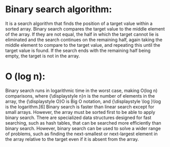 # Binary search algorithm:
It is a search algorithm that finds the position of a target value within a sorted array. Binary search compares the target value to the middle element of the array. If they are not equal, the half in which the target cannot lie is eliminated and the search continues on the remaining half, again taking the middle element to compare to the target value, and repeating this until the target value is found. If the search ends with the remaining half being empty, the target is not in the array.


# O (log n):

Binary search runs in logarithmic time in the worst case, making  O(log n) comparisons, where {\displaystyle n}n is the number of elements in the array, the {\displaystyle O}O is Big O notation, and {\displaystyle \log }\log  is the logarithm.[6] Binary search is faster than linear search except for small arrays. However, the array must be sorted first to be able to apply binary search. There are specialized data structures designed for fast searching, such as hash tables, that can be searched more efficiently than binary search. However, binary search can be used to solve a wider range of problems, such as finding the next-smallest or next-largest element in the array relative to the target even if it is absent from the array.
